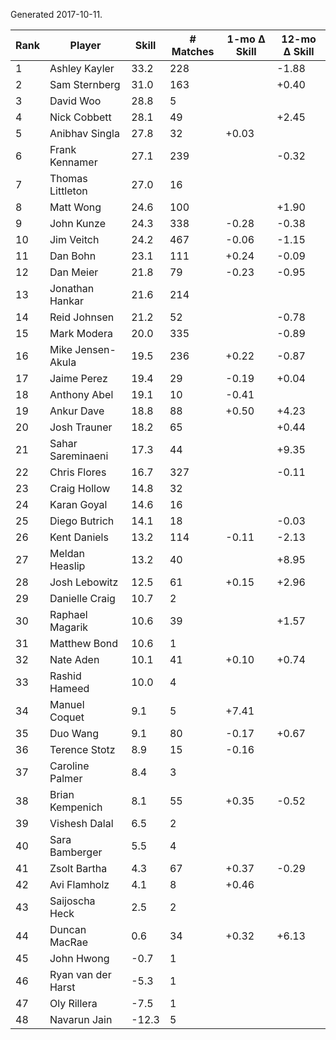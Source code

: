 Generated 2017-10-11.

| Rank | Player             | Skill | # Matches | 1-mo Δ Skill | 12-mo Δ Skill |
|------|--------------------|-------|-----------|--------------|---------------|
|    1 | Ashley Kayler      |  33.2 |       228 |              |         -1.88 |
|    2 | Sam Sternberg      |  31.0 |       163 |              |         +0.40 |
|    3 | David Woo          |  28.8 |         5 |              |               |
|    4 | Nick Cobbett       |  28.1 |        49 |              |         +2.45 |
|    5 | Anibhav Singla     |  27.8 |        32 |        +0.03 |               |
|    6 | Frank Kennamer     |  27.1 |       239 |              |         -0.32 |
|    7 | Thomas Littleton   |  27.0 |        16 |              |               |
|    8 | Matt Wong          |  24.6 |       100 |              |         +1.90 |
|    9 | John Kunze         |  24.3 |       338 |        -0.28 |         -0.38 |
|   10 | Jim Veitch         |  24.2 |       467 |        -0.06 |         -1.15 |
|   11 | Dan Bohn           |  23.1 |       111 |        +0.24 |         -0.09 |
|   12 | Dan Meier          |  21.8 |        79 |        -0.23 |         -0.95 |
|   13 | Jonathan Hankar    |  21.6 |       214 |              |               |
|   14 | Reid Johnsen       |  21.2 |        52 |              |         -0.78 |
|   15 | Mark Modera        |  20.0 |       335 |              |         -0.89 |
|   16 | Mike Jensen-Akula  |  19.5 |       236 |        +0.22 |         -0.87 |
|   17 | Jaime Perez        |  19.4 |        29 |        -0.19 |         +0.04 |
|   18 | Anthony Abel       |  19.1 |        10 |        -0.41 |               |
|   19 | Ankur Dave         |  18.8 |        88 |        +0.50 |         +4.23 |
|   20 | Josh Trauner       |  18.2 |        65 |              |         +0.44 |
|   21 | Sahar Sareminaeni  |  17.3 |        44 |              |         +9.35 |
|   22 | Chris Flores       |  16.7 |       327 |              |         -0.11 |
|   23 | Craig Hollow       |  14.8 |        32 |              |               |
|   24 | Karan Goyal        |  14.6 |        16 |              |               |
|   25 | Diego Butrich      |  14.1 |        18 |              |         -0.03 |
|   26 | Kent Daniels       |  13.2 |       114 |        -0.11 |         -2.13 |
|   27 | Meldan Heaslip     |  13.2 |        40 |              |         +8.95 |
|   28 | Josh Lebowitz      |  12.5 |        61 |        +0.15 |         +2.96 |
|   29 | Danielle Craig     |  10.7 |         2 |              |               |
|   30 | Raphael Magarik    |  10.6 |        39 |              |         +1.57 |
|   31 | Matthew Bond       |  10.6 |         1 |              |               |
|   32 | Nate Aden          |  10.1 |        41 |        +0.10 |         +0.74 |
|   33 | Rashid Hameed      |  10.0 |         4 |              |               |
|   34 | Manuel Coquet      |   9.1 |         5 |        +7.41 |               |
|   35 | Duo Wang           |   9.1 |        80 |        -0.17 |         +0.67 |
|   36 | Terence Stotz      |   8.9 |        15 |        -0.16 |               |
|   37 | Caroline Palmer    |   8.4 |         3 |              |               |
|   38 | Brian Kempenich    |   8.1 |        55 |        +0.35 |         -0.52 |
|   39 | Vishesh Dalal      |   6.5 |         2 |              |               |
|   40 | Sara Bamberger     |   5.5 |         4 |              |               |
|   41 | Zsolt Bartha       |   4.3 |        67 |        +0.37 |         -0.29 |
|   42 | Avi Flamholz       |   4.1 |         8 |        +0.46 |               |
|   43 | Saijoscha Heck     |   2.5 |         2 |              |               |
|   44 | Duncan MacRae      |   0.6 |        34 |        +0.32 |         +6.13 |
|   45 | John Hwong         |  -0.7 |         1 |              |               |
|   46 | Ryan van der Harst |  -5.3 |         1 |              |               |
|   47 | Oly Rillera        |  -7.5 |         1 |              |               |
|   48 | Navarun Jain       | -12.3 |         5 |              |               |